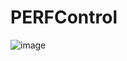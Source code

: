 # PERFControl
![image](https://github.com/sixylc/PERFControl/assets/78344034/a81877ea-6b02-41be-9b1e-790d0de11206)
